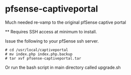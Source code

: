 # pfsense-captiveportal
Much needed re-vamp to the original pfSense captive portal

** Requires SSH access at minimum to install.

Issue the following to your pfSense ssh server.
```
# cd /usr/local/captiveportal
# mv index.php index.php.backup
# tar xvf pfsense-captiveportal.tar
```
Or run the bash script in main directory called upgrade.sh
